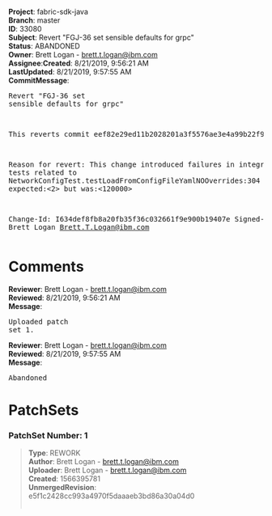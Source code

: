 <strong>Project</strong>: fabric-sdk-java</br><strong>Branch</strong>: master<br><strong>ID</strong>: 33080<br><strong>Subject</strong>: Revert "FGJ-36 set sensible defaults for grpc"<br><strong>Status</strong>: ABANDONED<br><strong>Owner</strong>: Brett Logan - brett.t.logan@ibm.com<br><strong>Assignee</strong>:<strong>Created</strong>: 8/21/2019, 9:56:21 AM<br><strong>LastUpdated</strong>: 8/21/2019, 9:57:55 AM<br><strong>CommitMessage</strong>:<br><pre>Revert "FGJ-36 set sensible defaults for grpc"

This reverts commit eef82e29ed11b2028201a3f5576ae3e4a99b22f9.

Reason for revert: This change introduced failures in integrations tests related to NetworkConfigTest.testLoadFromConfigFileYamlNOOverrides:304 expected:<2> but was:<120000>

Change-Id: I634def8fb8a20fb35f36c032661f9e900b19407e
Signed-off-by: Brett Logan <Brett.T.Logan@ibm.com>
</pre><h1>Comments</h1><strong>Reviewer</strong>: Brett Logan - brett.t.logan@ibm.com<br><strong>Reviewed</strong>: 8/21/2019, 9:56:21 AM<br><strong>Message</strong>: <pre>Uploaded patch set 1.</pre><strong>Reviewer</strong>: Brett Logan - brett.t.logan@ibm.com<br><strong>Reviewed</strong>: 8/21/2019, 9:57:55 AM<br><strong>Message</strong>: <pre>Abandoned</pre><h1>PatchSets</h1><h3>PatchSet Number: 1</h3><blockquote><strong>Type</strong>: REWORK<br><strong>Author</strong>: Brett Logan - brett.t.logan@ibm.com<br><strong>Uploader</strong>: Brett Logan - brett.t.logan@ibm.com<br><strong>Created</strong>: 1566395781<br><strong>UnmergedRevision</strong>: e5f1c2428cc993a4970f5daaaeb3bd86a30a04d0<br><br></blockquote>